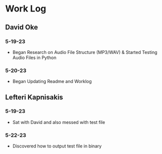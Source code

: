 # Work Log

## David Oke

### 5-19-23

- Began Research on Audio File Structure (MP3/WAV) & Started Testing Audio Files in Python

### 5-20-23

- Began Updating Readme and Worklog

## Lefteri Kapnisakis

### 5-19-23

- Sat with David and also messed with test file

### 5-22-23

- Discovered how to output test file in binary
